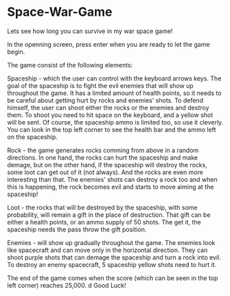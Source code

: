 # Space-War-Game
Lets see how long you can survive in my war space game!

In the openning screen, press enter when you are ready to let the game begin.

The game consist of the following elements:

Spaceship - which the user can control with the keyboard arrows keys. The goal of the spaceship is to fight the evil enemies that will show up throughout the game. It has a limited amount of health points, so it needs to be careful about getting hurt by rocks and enemies' shots. To defend himself, the user can shoot either the rocks or the enemies and destroy them. To shoot you need to hit space on the keyboard, and a yellow shot will be sent. Of course, the spaceship ammo is limited too, so use it cleverly. You can look in the top left corner to see the health bar and the ammo left on the spaceship.

Rock - the game generates rocks comming from above in a random directions. In one hand, the rocks can hurt the spaceship and make demage, but on the other hand, if the spaceship will destroy the rocks, some loot can get out of it (not always). And the rocks are even more interesting than that. The enemies' shots can destroy a rock too and when this is happening, the rock becomes evil and starts to move aiming at the spaceship!

Loot - the rocks that will be destroyed by the spaceship, with some probability, will remain a gift in the place of destruction. That gift can be either a health points, or an ammo supply of 50 shots. The get it, the spaceship needs the pass throw the gift position.

Enemies - will show up gradually throughout the game. The enemies look like spacecraft and can move only in the horizontal direction. They can shoot purple shots that can demage the spaceship and turn a rock into evil. To destroy an enemy spacecraft, 5 spaceship yellow shots need to hurt it.

The end of the game comes when the score (which can be seen in the top left corner) reaches 25,000.
d
Good Luck!
